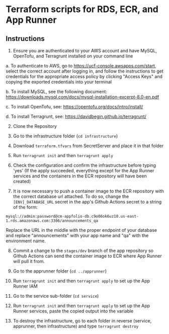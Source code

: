 # Terraform scripts for RDS, ECR, and App Runner


## Instructions

1. Ensure you are authenticated to your AWS account and have MySQL, OpenTofu, and Terragrunt installed on your command line

a. To authenticate to AWS, go to https://ucf-console.awsapps.com/start, select the correct account after logging in, and follow the instructions to get credentials for the appropriate access policy by clicking "Access Keys" and copying the exported credentials into your terminal

b. To install MySQL, see the following document: https://downloads.mysql.com/docs/mysql-installation-excerpt-8.0-en.pdf

c. To install OpenTofu, see: https://opentofu.org/docs/intro/install/

d. To install Terragrunt, see: https://davidbegin.github.io/terragrunt/

2. Clone the Repository

3. Go to the infrastructure folder (`cd infrastructure`) 

4. Download `terraform.tfvars` from SecretServer and place it in that folder

5. Run `terragrunt init` and then `terragrunt apply`

6. Check the configuration and confirm the infrastructure before typing 'yes' (If the apply succeeded, everything except for the App Runner services and the containers in the ECR repository will have been created)

7. It is now necessary to push a container image to the ECR repository with the correct database url attached. To do so, change the `[ENV]_DATABASE_URL` secret in the app's Github Actions secret to a string of the form:

`mysql://admin:password@cm-appfolio-db.c9o06ok6uz10.us-east-1.rds.amazonaws.com:3306/announcements_qa`

Replace the URL in the middle with the proper endpoint of your database and replace "announcements" with your app name and "qa" with the environment name.

8. Commit a change to the `stages/dev` branch of the app repository so Github Actions can send the container image to ECR where App Runner will pull it from.

9. Go to the apprunner folder (`cd ../apprunner`)

10. Run `terragrunt init` and then `terragrunt apply` to set up the App Runner IAM

11. Go to the service sub-folder (`cd service`)

12. Run `terragrunt init` and then `terragrunt apply` to set up the App Runner services, paste the copied output into the variable

13. To destroy the infrastructure, go to each folder in reverse (service, apprunner, then infrastructure) and type `terragrunt destroy` 
